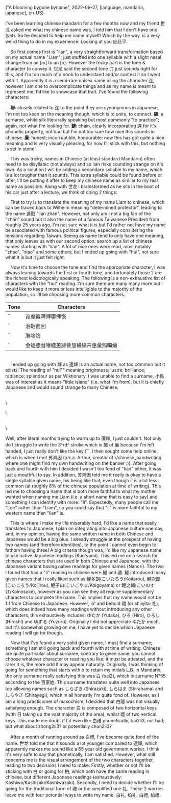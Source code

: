 ("A blooming bygone byname", 2022-09-27, [language, mandarin, japanese], en-US)

<span class="lettrine">I</span>'ve been learning chinese mandarin for a few months now and my friend 世龙 asked me what my chinese name was, I told him that I don't have one (yet). So he decided to help me name myself! Which by the way, is a very weird thing to do in my experience. Looking at you 应赴平.

    So first comes first is "lian", a very straightforward transformation based on my actual name "Liam"; just stuffed into one syllable with a slight nasal change from an [m] to an [n]. However the tricky part is the tone & character to convey it. 世龙 said the second tone (́ ́) just sounds right for this, and I'm too much of a noob to understand and/or contest it so I went with it. Apparently it is a semi-rare unisex name using the character 连, however I am one to overcomplicate things and as my name is meant to represent me, I'd like to showcase that trait. I've found the following characters:

    **聯**: closely related to 连 to the point they are synonymous in Japanese, I'm not too keen on the meaning though; which is to unite, to connect. **練**: a surname, white silk literarally speaking but most commonly "to practice"; again, not what I'm looking for. **鏈**: chain, clearly incorporating 连 for it's phonetic property, not bad but I'm not too sure how nice this sounds in chinese. **廉**: honest; incorruptible; honourable: now this has got quite a nice meaning and is very visually pleasing, for now I'll stick with this, but nothing is set in stone!

    This was tricky, names in Chinese (at least standard Mandarin) often need to be disyllabic (not always) and so lián risks sounding strange on it's own. As a solution I will be adding a secondary syllable to my name, which is a lot tougher than it sounds. This extra syllable could be found before or after, I'll be putting it after to keep my chinese name as similar to my real name as possible. Along with 世龙 I brainstormed as he sits in the boot of his car just after a lecture, we think of doing 2 things:

    First to try is to translate the meaning of my name Liam to chinese, which can be traced back to Wilhelm meaning "determined protector", leading to the name 連戰 "lián zhàn". However, not only am I not a big fan of the "zhàn" sound but it also the name of a famous Taiwanese President from roughly 25 years ago, I'm not sure what it is but I'd rather not have my name be associated with famous political figures, especially considering the tensions regarding Taiwan. Seeing as name tend to only have one meaning, that only leaves us with our second option: search up a list of chinese names starting with "lián". A lot of nice ones were read, most notably "zhao", "xiao" and some others, but I ended up going with "hui", not sure what it is but it just felt right.

    Now it's time to choose the tone and find the appropriate character, I was always leaning towards the first or fourth tone, and fortunately those 2 are the richest lexicologically speaking. The following is a non-exhaustive list of characters with the "hui" reading. I'm sure there are many many more but I would like to keep it more or less intelligible to the majority of the population, so I'll be choosing more common characters.


| Tone | Characters   					|
|------|--------------------------------|
|  ¯   | 诙麾徽暉輝隳揮恢         			|
|  ´   | 洄蛔茴回                			|
|  ˇ   | 虺咴誨                  		|
|  `   | 会蟪恚彗喙穢蕙諱薈慧繪繢卉惠彙賄晦燴	|

\
    I ended up going with 輝 as 連輝 is an actual name, not too common but it exists! The reading of "huī"" meaning brightness; lustre; brilliance; radiance; splendour as per Wiktionary. I was unable to find a surname, 小島 was of interest as it means "little island" (i.e. what I'm from), but it is chiefly Japanese and would sound strange to many Chinese.

\
\

<span class="divider">L</span>

\
\

<span class="lettrine">W</span>ell, after literal months trying to warm up to 廉輝, I just couldn't. Not only do I struggle to write the 3^rd^ stroke which is 撇 of 廉 because I'm left handed, I just really don't like the key 广. I then sought some help online, which is when I met 苏鸿因 (a.k.a. Arthur, creator of r/chinese_handwriting where one might find my own handwriting on the banner :)). After going back and fourth with him I decided I wasn't too fond of "lian" either, it was just a mouthful to say. In addition, 苏鸿因 told me it really is okay to have a single syllable given name, his being like that; even though it is a lot less common (at roughly 8% of the chinese population at time of writing). This led me to choosing a name that is both more faithful to what my mother wanted when naming me Liam (i.e. a short name that is easy to say) and something I can identify with more: "li". Expectedly, many people call me "Lee" rather than "Liam", so you could say that "li" is more faithful to my western name than "lian" is. 

    This is where I make my life miserably hard, I'd like a name that easily translates to Japanese, I plan on integrating into Japanese culture one day, and, in my opinion, having the same written name in both Chinese and Japanese would be a big plus. I already struggle at the prospect of having two names (and therefore identities), to the point I cannot even begin to fathom having three! A big criteria though was, I'd like my Japanese name to use native Japanese readings (Kun'yomi). This led me on a search for chinese characters that are used in both Chinese and Japanese, with the Japanese variant having native readings for given names (Nanori). The two I found that had a "li" reading in chinese were 鯉 and 禮. 鯉 introduced many given names that I really liked such as 鯉多朗(こいたろう/Koitarou), 鯉次郎(こいじろう/Koijirou​), 鯉子山(こいごやま/Koigoyama​) or 鯉之輔(こいのすけ/Koinosuke), however as you can see they all require supplementary characters to complete the name. This implies that my name would not be 1:1 from Chinese to Japanese. However, lo' and behold 禮 (or shinjitai 礼), which does indeed have many readings without introducing any other characters, this exhaustively includes: ​ゆたか (Yutaka​), ひろ (Hiro), ひろし (Hiroshi) and ゆずる (Yuzuru). Originally I did not appreciate ​ゆたか much, but it's somewhat growing on me, I have yet to decide which Japanese reading I will go for though.

    Now that I've found a very solid given name, I must find a surname; something I am still going back and fourth with at time of writing. Chinese are quite particular about surname, contrary to given name, you cannot choose whatever character or reading you like; it must be attested, and the rarer it is, the more odd it may appear naturally. Originally, I was thinking of going for something that starts with b to retain my initials L.B. in Mandarin, the only surname really satisfying this was 白 (bai2), which is surname N°55 according to the 百家姓. This surname translates quite well into Japanese too allowing names such as しらざき (Shirazaki), しらはま (Shirahama) and しらやぎ (Shirayagi), which in all honestly I'm quite fond of. However, as I am a long practicioner of masochism, I decided that 白禮 was not visually satisfying enough. The character 白 is composed of two horizontal keys (with 日 taking up the vast majority of the area), whilst 禮 of two vertical keys. This made me doubt if I'd even like 白禮 phonetically, bai2li3, not bad; but what about zhong2li3? or potentially chun2li3? 

    After a month of running around as 白禮, I've become quite fond of the name. 世龙 told me that it sounds a lot younger compared to 連輝, which apparently makes me sound like a 65 year old government worker. I think it's very safe to say that phonetically, I am satisfied. However, what still concerns me is the visual arrangement of the two characters together, leading to two decisions I need to make: Firstly, whether or not I'll be sticking with 白 or going for 柏, which both have the same reading in chinese, but different Japanese readings (exhaustively: Kashiwa/Kashizaki/Kashiwazaki). Secondly, I need to decide whether I'll be going for the traditional form of 禮 or the simplified one 礼. These 2 worries leave me with four potential ways to write my name: 白礼, 柏礼, 白禮, 柏禮.